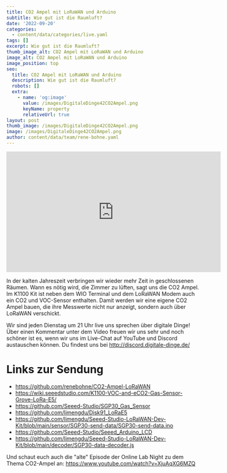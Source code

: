 ```yaml
---
title: CO2 Ampel mit LoRaWAN und Arduino
subtitle: Wie gut ist die Raumluft?
date: '2022-09-20'
categories:
  - content/data/categories/live.yaml
tags: []
excerpt: Wie gut ist die Raumluft?
thumb_image_alt: CO2 Ampel mit LoRaWAN und Arduino
image_alt: CO2 Ampel mit LoRaWAN und Arduino
image_position: top
seo:
  title: CO2 Ampel mit LoRaWAN und Arduino
  description: Wie gut ist die Raumluft?
  robots: []
  extra:
    - name: 'og:image'
      value: /images/DigitaleDinge42CO2Ampel.png
      keyName: property
      relativeUrl: true
layout: post
thumb_image: /images/DigitaleDinge42CO2Ampel.png
image: /images/DigitaleDinge42CO2Ampel.png
author: content/data/team/rene-bohne.yaml
---
```

<iframe width="560" height="315"
src="https://www.youtube-nocookie.com/embed/79inm_hfXcw?modestbranding=1"
frameborder="0" allow="accelerometer; autoplay; encrypted-media;
gyroscope; picture-in-picture" allowfullscreen>\\\</iframe>

In der kalten Jahreszeit verbringen wir wieder mehr Zeit in geschlossenen Räumen. Wann es nötig wird, die Zimmer zu lüften, sagt uns die CO2 Ampel. Im K1100 Kit ist neben dem WIO Terminal und dem LoRaWAN Modem auch ein CO2 und VOC-Sensor enthalten. Damit werden wir eine eigene CO2 Ampel bauen, die ihre Messwerte nicht nur anzeigt, sondern auch über LoRaWAN verschickt.

Wir sind jeden Dienstag um 21 Uhr live uns sprechen über digitale Dinge! Über einen Kommentar unter dem Video freuen wir uns sehr und noch schöner ist es, wenn wir uns im Live-Chat auf YouTube und Discord austauschen können. Du findest uns bei http://discord.digitale-dinge.de/

# Links zur Sendung

* https://github.com/renebohne/CO2-Ampel-LoRaWAN
* https://wiki.seeedstudio.com/K1100-VOC-and-eCO2-Gas-Sensor-Grove-LoRa-E5/
* https://github.com/Seeed-Studio/SGP30_Gas_Sensor
* https://github.com/limengdu/Disk91_LoRaE5
* https://github.com/limengdu/Seeed-Studio-LoRaWAN-Dev-Kit/blob/main/sensor/SGP30-send-data/SGP30-send-data.ino
* https://github.com/Seeed-Studio/Seeed_Arduino_LCD
* https://github.com/limengdu/Seeed-Studio-LoRaWAN-Dev-Kit/blob/main/decoder/SGP30-data-decoder.js

Und schaut euch auch die "alte" Episode der Online Lab Night zu dem Thema CO2-Ampel an: https://www.youtube.com/watch?v=XjuAqXG6MZQ

